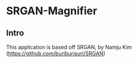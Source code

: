 # SRGAN-Magnifier
## Intro
This application is based off SRGAN, by Namju Kim (https://github.com/buriburisuri/SRGAN)

